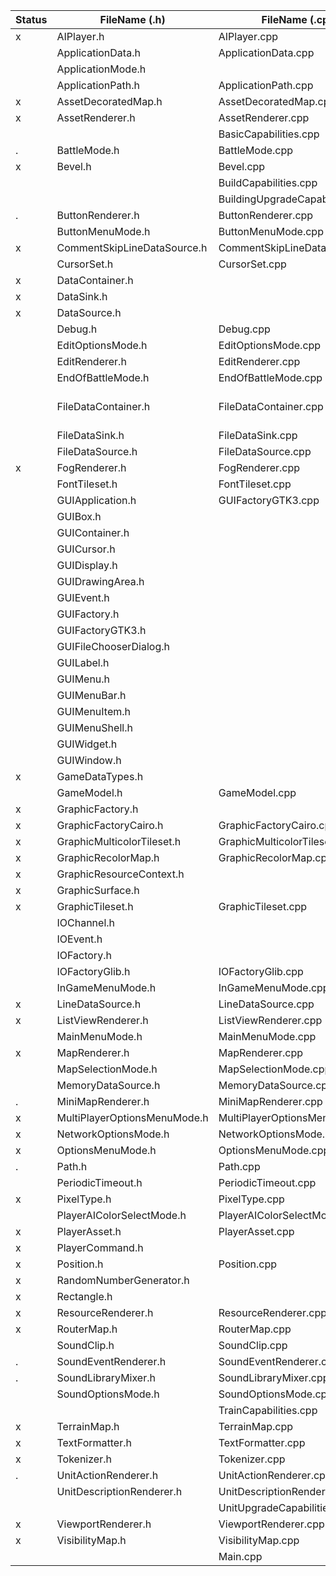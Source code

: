 | Status | FileName (.h)                | FileName (.cpp)                 | FileName  (Swift)                                                                                                                                           |
|--------|------------------------------|---------------------------------|-------------------------------------------------------------------------------------------------------------------------------------------------------------|
| x      | AIPlayer.h                   | AIPlayer.cpp                    |                                                                                                                                                             |
|        | ApplicationData.h            | ApplicationData.cpp             |                                                                                                                                                             |
|        | ApplicationMode.h            |                                 |                                                                                                                                                             |
|        | ApplicationPath.h            | ApplicationPath.cpp             |                                                                                                                                                             |
| x      | AssetDecoratedMap.h          | AssetDecoratedMap.cpp           |                                                                                                                                                             |
| x      | AssetRenderer.h              | AssetRenderer.cpp               |                                                                                                                                                             |
|        |                              | BasicCapabilities.cpp           | **iOS**                                                                                                                                                     |
| .      | BattleMode.h                 | BattleMode.cpp                  |                                                                                                                                                             |
| x      | Bevel.h                      | Bevel.cpp                       | Bevel.swift                                                                                                                                                            |
|        |                              | BuildCapabilities.cpp           |                                                                                                                                                             |
|        |                              | BuildingUpgradeCapabilities.cpp |                                                                                                                                                             |
| .      | ButtonRenderer.h             | ButtonRenderer.cpp              |                                                                                                                                                             |
|        | ButtonMenuMode.h             | ButtonMenuMode.cpp              |                                                                                                                                                             |
| x      | CommentSkipLineDataSource.h  | CommentSkipLineDataSource.cpp   | CommentSkipLineDataSource.swift                                                                                                                             |
|        | CursorSet.h                  | CursorSet.cpp                   |                                                                                                                                                             |
| x      | DataContainer.h              |                                 | DataContainer.swift                                                                                                                                         |
| x      | DataSink.h                   |                                 | DataSink.swift                                                                                                                                              |
| x      | DataSource.h                 |                                 | DataSource.swift                                                                                                                                            |
|        | Debug.h                      | Debug.cpp                       |                                                                                                                                                             |
|        | EditOptionsMode.h            | EditOptionsMode.cpp             |                                                                                                                                                             |
|        | EditRenderer.h               | EditRenderer.cpp                |                                                                                                                                                             |
|        | EndOfBattleMode.h            | EndOfBattleMode.cpp             |                                                                                                                                                             |
|        | FileDataContainer.h          | FileDataContainer.cpp           | May not be necessary because it deals with reading from a directory but we already have access to everything in our project folder without using this class |
|        | FileDataSink.h               | FileDataSink.cpp                |                                                                                                                                                             |
|        | FileDataSource.h             | FileDataSource.cpp              |                                                                                                                                                             |
| x      | FogRenderer.h                | FogRenderer.cpp                 |                                                                                                                                                             |
|        | FontTileset.h                | FontTileset.cpp                 |                                                                                                                                                             |
|        | GUIApplication.h             | GUIFactoryGTK3.cpp              |                                                                                                                                                             |
|        | GUIBox.h                     |                                 |                                                                                                                                                             |
|        | GUIContainer.h               |                                 |                                                                                                                                                             |
|        | GUICursor.h                  |                                 |                                                                                                                                                             |
|        | GUIDisplay.h                 |                                 |                                                                                                                                                             |
|        | GUIDrawingArea.h             |                                 |                                                                                                                                                             |
|        | GUIEvent.h                   |                                 |                                                                                                                                                             |
|        | GUIFactory.h                 |                                 |                                                                                                                                                             |
|        | GUIFactoryGTK3.h             |                                 |                                                                                                                                                             |
|        | GUIFileChooserDialog.h       |                                 |                                                                                                                                                             |
|        | GUILabel.h                   |                                 |                                                                                                                                                             |
|        | GUIMenu.h                    |                                 |                                                                                                                                                             |
|        | GUIMenuBar.h                 |                                 |                                                                                                                                                             |
|        | GUIMenuItem.h                |                                 |                                                                                                                                                             |
|        | GUIMenuShell.h               |                                 |                                                                                                                                                             |
|        | GUIWidget.h                  |                                 |                                                                                                                                                             |
|        | GUIWindow.h                  |                                 |                                                                                                                                                             |
| x      | GameDataTypes.h              |                                 | GameDataTypes.swift                                                                                                                                         |
|        | GameModel.h                  | GameModel.cpp                   | **iOS**                                                                                                                                                     |
| x      | GraphicFactory.h             |                                 | GraphicFactory.swift                                                                                                                                        |
| x      | GraphicFactoryCairo.h        | GraphicFactoryCairo.cpp         | GraphicFactoryCoreGraphics.swift                                                                                                                            |
| x      | GraphicMulticolorTileset.h   | GraphicMulticolorTileset.cpp    |                                                                                                                                                             |
| x      | GraphicRecolorMap.h          | GraphicRecolorMap.cpp           |                                                                                                                                                             |
| x      | GraphicResourceContext.h     |                                 | GraphicResourceContext.swift                                                                                                                                |
| x      | GraphicSurface.h             |                                 | GraphicSurface.swift                                                                                                                                        |
| x      | GraphicTileset.h             | GraphicTileset.cpp              |                                                                                                                                                             |
|        | IOChannel.h                  |                                 |                                                                                                                                                             |
|        | IOEvent.h                    |                                 | HandlingMouseClicks.swift, IOEvent.swift                                                                                                                    |
|        | IOFactory.h                  |                                 |                                                                                                                                                             |
|        | IOFactoryGlib.h              | IOFactoryGlib.cpp               |                                                                                                                                                             |
|        | InGameMenuMode.h             | InGameMenuMode.cpp              |                                                                                                                                                             |
| x      | LineDataSource.h             | LineDataSource.cpp              | LineDataSource.swift                                                                                                                                        |
| x      | ListViewRenderer.h           | ListViewRenderer.cpp            | ListViewRenderer.swift                                                                                                                                      |
|        | MainMenuMode.h               | MainMenuMode.cpp                | MainMenuViewController.swift,MainWindowController.swift                                                                                                     |
| x      | MapRenderer.h                | MapRenderer.cpp                 | MapRenderer.swift                                                                                                                                           |
|        | MapSelectionMode.h           | MapSelectionMode.cpp            |                                                                                                                                                             |
|        | MemoryDataSource.h           | MemoryDataSource.cpp            |                                                                                                                                                             |
| .      | MiniMapRenderer.h            | MiniMapRenderer.cpp             |                                                                                                                                                             |
| x      | MultiPlayerOptionsMenuMode.h | MultiPlayerOptionsMenuMode.cpp  | MultiPlayerGameOptionsViewController.swift                                                                                                                  |
| x      | NetworkOptionsMode.h         | NetworkOptionsMode.cpp          | NetworkOptionsMenuViewController.swift                                                                                                                      |
| x      | OptionsMenuMode.h            | OptionsMenuMode.cpp             | OptionsMenuViewController.swift                                                                                                                             |
| .      | Path.h                       | Path.cpp                        |                                                                                                                                                             |
|        | PeriodicTimeout.h            | PeriodicTimeout.cpp             |                                                                                                                                                             |
| x      | PixelType.h                  | PixelType.cpp                   | PixelPosition.swift                                                                                                                                         |
|        | PlayerAIColorSelectMode.h    | PlayerAIColorSelectMode.cpp     |                                                                                                                                                             |
| x      | PlayerAsset.h                | PlayerAsset.cpp                 |                                                                                                                                                             |
| x      | PlayerCommand.h              |                                 | PlayerCommand.swift                                                                                                                                         |
| x      | Position.h                   | Position.cpp                    | Position.swift                                                                                                                                              |
| x      | RandomNumberGenerator.h      |                                 | RandomNumberGenerator.swift                                                                                                                                 |
| x      | Rectangle.h                  |                                 | Rectangle.swift                                                                                                                                             |
| x      | ResourceRenderer.h           | ResourceRenderer.cpp            | ResourceRenderer.swift                                                                                                                                                            |
| x      | RouterMap.h                  | RouterMap.cpp                   | RouterMap.swift                                                                                                                                             |
|        | SoundClip.h                  | SoundClip.cpp                   |                                                                                                                                                             |
| .      | SoundEventRenderer.h         | SoundEventRenderer.cpp          | SoundManager.swift                                                                                                                                          |
| .      | SoundLibraryMixer.h          | SoundLibraryMixer.cpp           | SoundOptionsMenuViewController.swift                                                                                                                        |
|        | SoundOptionsMode.h           | SoundOptionsMode.cpp            | SplashViewController.swift                                                                                                                                  |
|        |                              | TrainCapabilities.cpp           | TilePosition.swift                                                                                                                                          |
| x      | TerrainMap.h                 | TerrainMap.cpp                  | TerrainMap.swift                                                                                                                                            |
| x      | TextFormatter.h              | TextFormatter.cpp               | TextFormatter.swift                                                                                                                                         |
| x      | Tokenizer.h                  | Tokenizer.cpp                   | Tokenizer.swift                                                                                                                                             |
| .      | UnitActionRenderer.h         | UnitActionRenderer.cpp          |                                                                                                                                                             |
|        | UnitDescriptionRenderer.h    | UnitDescriptionRenderer.cpp     |                                                                                                                                                             |
|        |                              | UnitUpgradeCapabilities.cpp     |                                                                                                                                                             |
| x      | ViewportRenderer.h           | ViewportRenderer.cpp            | ViewportRenderer.swift                                                                                                                                      |
| x      | VisibilityMap.h              | VisibilityMap.cpp               | VisibilityMap.swift                                                                                                                                         |
|        |                              | Main.cpp                        |                                                                                                                                                             |
